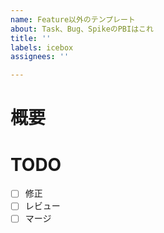 ```yaml
---
name: Feature以外のテンプレート
about: Task、Bug、SpikeのPBIはこれ
title: ''
labels: icebox
assignees: ''

---
```


# 概要

# TODO
- [ ] 修正
- [ ] レビュー
- [ ] マージ
